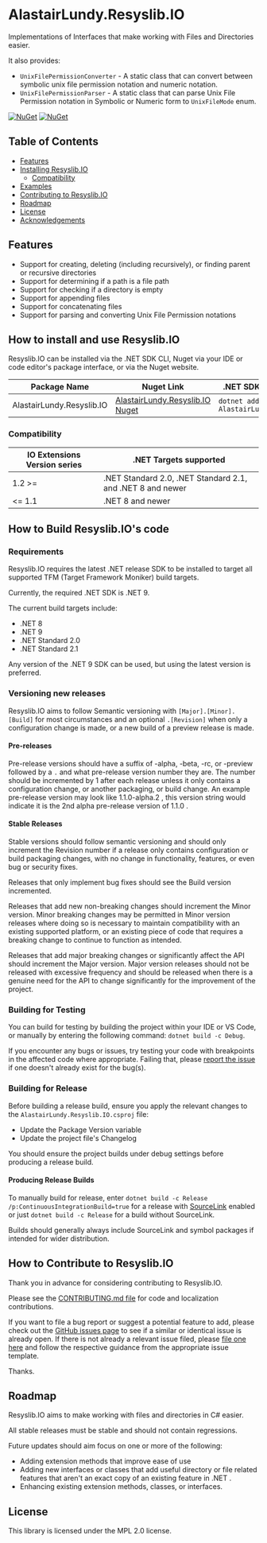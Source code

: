 # AlastairLundy.Resyslib.IO
 Implementations of Interfaces that make working with Files and Directories easier. 

It also provides:
* ``UnixFilePermissionConverter`` - A static class that can convert between symbolic unix file permission notation and numeric notation.
* ``UnixFilePermissionParser`` - A static class that can parse Unix File Permission notation in Symbolic or Numeric form to ``UnixFileMode`` enum.


[![NuGet](https://img.shields.io/nuget/v/AlastairLundy.Resyslib.IO.svg)](https://www.nuget.org/packages/AlastairLundy.Resyslib.IO/)
[![NuGet](https://img.shields.io/nuget/dt/AlastairLundy.Resyslib.IO.svg)](https://www.nuget.org/packages/AlastairLundy.Resyslib.IO/)

## Table of Contents
* [Features](#features)
* [Installing Resyslib.IO](#how-to-install-and-use-Resyslib.IO)
    * [Compatibility](#compatibility)
* [Examples](#examples)
* [Contributing to Resyslib.IO](#how-to-contribute-to-Resyslib.IO)
* [Roadmap](#roadmap)
* [License](#license)
* [Acknowledgements](#acknowledgements)

## Features
* Support for creating, deleting (including recursively), or finding parent or recursive directories
* Support for determining if a path is a file path
* Support for checking if a directory is empty
* Support for appending files
* Support for concatenating files
* Support for parsing and converting Unix File Permission notations

## How to install and use Resyslib.IO
Resyslib.IO can be installed via the .NET SDK CLI, Nuget via your IDE or code editor's package interface, or via the Nuget website.

| Package Name                | Nuget Link                                                                                  | .NET SDK CLI command                               |
|-----------------------------|---------------------------------------------------------------------------------------------|----------------------------------------------------|
| AlastairLundy.Resyslib.IO | [AlastairLundy.Resyslib.IO Nuget](https://nuget.org/packages/AlastairLundy.Resyslib.IO) | ``dotnet add package AlastairLundy.Resyslib.IO`` |


### Compatibility

| IO Extensions Version series | .NET Targets supported                                     | 
|------------------------------|------------------------------------------------------------|
| 1.2 >=                       | .NET Standard 2.0, .NET Standard 2.1, and .NET 8 and newer |
| <= 1.1                       | .NET 8 and newer                                           |

## How to Build Resyslib.IO's code

### Requirements
Resyslib.IO requires the latest .NET release SDK to be installed to target all supported TFM (Target Framework Moniker) build targets.

Currently, the required .NET SDK is .NET 9.

The current build targets include:
* .NET 8
* .NET 9
* .NET Standard 2.0
* .NET Standard 2.1

Any version of the .NET 9 SDK can be used, but using the latest version is preferred.

### Versioning new releases
Resyslib.IO aims to follow Semantic versioning with ```[Major].[Minor].[Build]``` for most circumstances and an optional ``.[Revision]`` when only a configuration change is made, or a new build of a preview release is made.

#### Pre-releases
Pre-release versions should have a suffix of -alpha, -beta, -rc, or -preview followed by a ``.`` and what pre-release version number they are. The number should be incremented by 1 after each release unless it only contains a configuration change, or another packaging, or build change. An example pre-release version may look like 1.1.0-alpha.2 , this version string would indicate it is the 2nd alpha pre-release version of 1.1.0 .

#### Stable Releases
Stable versions should follow semantic versioning and should only increment the Revision number if a release only contains configuration or build packaging changes, with no change in functionality, features, or even bug or security fixes.

Releases that only implement bug fixes should see the Build version incremented.

Releases that add new non-breaking changes should increment the Minor version. Minor breaking changes may be permitted in Minor version releases where doing so is necessary to maintain compatibility with an existing supported platform, or an existing piece of code that requires a breaking change to continue to function as intended.

Releases that add major breaking changes or significantly affect the API should increment the Major version. Major version releases should not be released with excessive frequency and should be released when there is a genuine need for the API to change significantly for the improvement of the project.


### Building for Testing
You can build for testing by building the project within your IDE or VS Code, or manually by entering the following command: ``dotnet build -c Debug``.

If you encounter any bugs or issues, try testing your code with breakpoints in the affected code where appropriate. Failing that, please [report the issue](https://github.com/alastairlundy/Resyslib.IO/issues/new/) if one doesn't already exist for the bug(s).

### Building for Release
Before building a release build, ensure you apply the relevant changes to the ``AlastairLundy.Resyslib.IO.csproj`` file:
* Update the Package Version variable
* Update the project file's Changelog

You should ensure the project builds under debug settings before producing a release build.

#### Producing Release Builds
To manually build for release, enter ``dotnet build -c Release /p:ContinuousIntegrationBuild=true`` for a release with [SourceLink](https://github.com/dotnet/sourcelink) enabled or just ``dotnet build -c Release`` for a build without SourceLink.

Builds should generally always include SourceLink and symbol packages if intended for wider distribution.

## How to Contribute to Resyslib.IO
Thank you in advance for considering contributing to Resyslib.IO.

Please see the [CONTRIBUTING.md file](https://github.com/alastairlundy/Resyslib.IO/blob/main/CONTRIBUTING.md) for code and localization contributions.

If you want to file a bug report or suggest a potential feature to add, please check out the [GitHub issues page](https://github.com/alastairlundy/Resyslib.IO/issues/) to see if a similar or identical issue is already open.
If there is not already a relevant issue filed, please [file one here](https://github.com/alastairlundy/Resyslib.IO/issues/new) and follow the respective guidance from the appropriate issue template.

Thanks.

## Roadmap
Resyslib.IO aims to make working with files and directories in C# easier.

All stable releases must be stable and should not contain regressions.

Future updates should aim focus on one or more of the following:
* Adding extension methods that improve ease of use
* Adding new interfaces or classes that add useful directory or file related features that aren't an exact copy of an existing feature in .NET .
* Enhancing existing extension methods, classes, or interfaces.

## License

This library is licensed under the MPL 2.0 license.